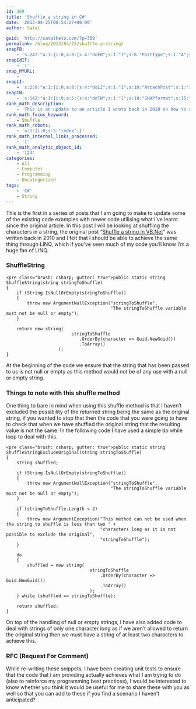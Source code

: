 ```yaml
---
id: 369
title: 'Shuffle a string in C#'
date: '2013-04-25T08:54:27+00:00'
author: Satal

guid: 'http://satalketo.com/?p=369'
permalink: /blog/2013/04/25/shuffle-a-string/
snapFB:
    - 's:247:"a:1:{i:0;a:8:{s:4:"doFB";s:1:"1";s:8:"PostType";s:1:"A";s:10:"AttachPost";s:1:"1";s:10:"SNAPformat";s:51:"New post (%TITLE%) has been published on %SITENAME%";s:9:"isAutoImg";s:1:"A";s:8:"imgToUse";b:0;s:9:"isAutoURL";s:1:"A";s:8:"urlToUse";b:0;}}";'
snapEdIT:
    - '1'
snap_MYURL:
    - ''
snapLI:
    - 's:259:"a:1:{i:0;a:8:{s:4:"doLI";s:1:"1";s:10:"AttachPost";s:1:"1";s:10:"SNAPformat";s:41:"New post has been published on %SITENAME%";s:11:"SNAPformatT";s:18:"New Post - %TITLE%";s:9:"isAutoImg";s:1:"A";s:8:"imgToUse";b:0;s:9:"isAutoURL";s:1:"A";s:8:"urlToUse";b:0;}}";'
snapTW:
    - 's:142:"a:1:{i:0;a:5:{s:4:"doTW";s:1:"1";s:10:"SNAPformat";s:15:"%TITLE% - %URL%";s:8:"attchImg";s:1:"1";s:9:"isAutoImg";s:1:"A";s:8:"imgToUse";b:0;}}";'
rank_math_description:
    - 'This is an update to an article I wrote back in 2010 on how to shuffle the characters in a string, I achieve this through the use of LINQ.'
rank_math_focus_keyword:
    - Shuffle
rank_math_robots:
    - 'a:1:{i:0;s:5:"index";}'
rank_math_internal_links_processed:
    - '1'
rank_math_analytic_object_id:
    - '124'
categories:
    - All
    - Computer
    - Programming
    - Uncategorized
tags:
    - 'C#'
    - String
---
```


This is the first in a series of posts that I am going to make to update some of the existing code examples with newer code utilising what I’ve learnt since the original article. In this post I will be looking at shuffling the characters in a string, the original post “[Shuffle a string in VB.Net](https://samjenkins.com/shuffle-a-string-in-vbnet/ "Shuffle a string in VB.Net")” was written back in 2010 and I felt that I should be able to achieve the same thing through LINQ, which if you’ve seen much of my code you’ll know I’m a huge fan of LINQ.

### ShuffleString

```
<pre class="brush: csharp; gutter: true">public static string ShuffleString(string stringToShuffle)
{
    if (String.IsNullOrEmpty(stringToShuffle))
    {
        throw new ArgumentNullException("stringToShuffle",
                                        "The stringToShuffle variable must not be null or empty");
    }

    return new string(
                         stringToShuffle
                            .OrderBy(character => Guid.NewGuid())
                            .ToArray()
                    );
}
```

At the beginning of the code we ensure that the string that has been passed to us is not null or empty as this method would not be of any use with a null or empty string.

### Things to note with this shuffle method

One thing to bare in mind when using this shuffle method is that I haven’t excluded the possibility of the returned string being the same as the original string, if you wanted to stop that then the code that you were going to have to check that when we have shuffled the original string that the resulting value is not the same. In the following code I have used a simple do while loop to deal with this.

```
<pre class="brush: csharp; gutter: true">public static string ShuffleStringExcludeOriginal(string stringToShuffle)
{
    string shuffled;

    if (String.IsNullOrEmpty(stringToShuffle))
    {
        throw new ArgumentNullException("stringToShuffle",
                                        "The stringToShuffle variable must not be null or empty");
    }

    if (stringToShuffle.Length < 2)
    {
        throw new ArgumentException("This method can not be used when the string to shuffle is less than two " +
                                    "characters long as it is not possible to exclude the original",
                                    "stringToShuffle");
    }

    do
    {
        shuffled = new string(
                                stringToShuffle
                                    .OrderBy(character => Guid.NewGuid())
                                    .ToArray()
                                );
    } while (shuffled == stringToShuffle);

    return shuffled;
}
```

On top of the handling of null or empty strings, I have also added code to deal with strings of only one character long as if we aren’t allowed to return the original string then we must have a string of at least two characters to achieve this.

### RFC (Request For Comment)

While re-writing these snippets, I have been creating unit tests to ensure that the code that I am providing actually achieves what I am trying to do (also to reinforce my programming best practices), I would be interested to know whether you think it would be useful for me to share these with you as well so that you can add to these if you find a scenario I haven’t anticipated?